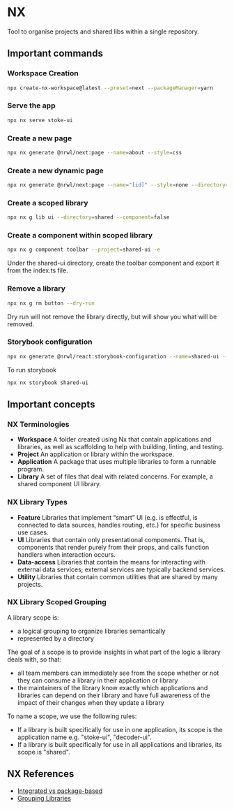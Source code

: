 # NX

Tool to organise projects and shared libs within a single repository.

## Important commands

### Workspace Creation

```bash
npx create-nx-workspace@latest --preset=next --packageManager=yarn
```

### Serve the app

```bash
npx nx serve stoke-ui
```

### Create a new page

```bash
npx nx generate @nrwl/next:page --name=about --style=css
```

### Create a new dynamic page

```bash
npx nx generate @nrwl/next:page --name="[id]" --style=none --directory=user
```

### Create a scoped library

```bash
npx nx g lib ui --directory=shared --component=false
```

### Create a component within scoped library

```bash
npx nx g component toolbar --project=shared-ui -e
```

Under the shared-ui directory, create the toolbar component and export it from the index.ts file.

### Remove a library

```bash
npx nx g rm button --dry-run
```

Dry run will not remove the library directly, but will show you what will be removed.

### Storybook configuration

```bash
npx nx generate @nrwl/react:storybook-configuration --name=shared-ui --cypressDirectory=storybook-e2e --tsConfiguration=true
```

To run storybook

```bash
npx nx storybook shared-ui
```

## Important concepts

### NX Terminologies

- **Workspace**
  A folder created using Nx that contain applications and libraries, as well as scaffolding to help with building, linting, and testing.
- **Project**
  An application or library within the workspace.
- **Application**
  A package that uses multiple libraries to form a runnable program.
- **Library**
  A set of files that deal with related concerns. For example, a shared component UI library.

### NX Library Types

- **Feature**
  Libraries that implement “smart” UI (e.g. is effectful, is connected to data sources, handles routing, etc.) for specific business use cases.
- **UI**
  Libraries that contain only presentational components. That is, components that render purely from their props, and calls function handlers when interaction occurs.
- **Data-access**
  Libraries that contain the means for interacting with external data services;
  external services are typically backend services.
- **Utility**
  Libraries that contain common utilities that are shared by many projects.

### NX Library Scoped Grouping

A library scope is:

- a logical grouping to organize libraries semantically
- represented by a directory

The goal of a scope is to provide insights in what part of the logic a library deals with, so that:

- all team members can immediately see from the scope whether or not they can consume a library in their application or library
- the maintainers of the library know exactly which applications and libraries can depend on their library and have full awareness of the impact of their changes when they update a library

To name a scope, we use the following rules:

- If a library is built specifically for use in one application, its scope is the application name e.g. "stoke-ui", "decoder-ui".
- If a library is built specifically for use in all applications and libraries, its scope is "shared".

## NX References

- [Integrated vs package-based](https://nx.dev/concepts/integrated-vs-package-based)
- [Grouping Libraries](https://nx.dev/more-concepts/grouping-libraries)
